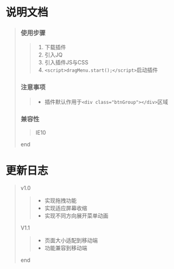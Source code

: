 # 说明文档
> ### 使用步骤
>> 1. 下载插件
>> 2. 引入JQ
>> 3. 引入插件JS与CSS
>> 4. `<script>dragMenu.start();</script>`启动插件
> ### 注意事项
>> * 插件默认作用于`<div class="btnGroup"></div>`区域
> ### 兼容性
>> IE10
>
> end
# 更新日志
> v1.0
>> * 实现拖拽功能
>> * 实现适应屏幕收缩
>> * 实现不同方向展开菜单动画
>
> V1.1
>> * 页面大小适配到移动端
>> * 功能兼容到移动端
>
> end
